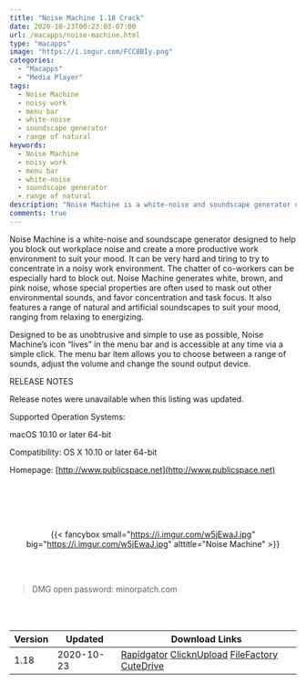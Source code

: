 ```yaml
---
title: "Noise Machine 1.18 Crack"
date: 2020-10-23T00:23:03-07:00
url: /macapps/noise-machine.html
type: "macapps"
image: "https://i.imgur.com/FCC8BIy.png"
categories:
  - "Macapps"
  - "Media Player"
tags:
  - Noise Machine
  - noisy work
  - menu bar
  - white-noise
  - soundscape generator
  - range of natural
keywords:
  - Noise Machine
  - noisy work
  - menu bar
  - white-noise
  - soundscape generator
  - range of natural
description: "Noise Machine is a white-noise and soundscape generator designed to help you block out workplace noise and create a more productive work environment to suit your mood"
comments: true
---
```


Noise Machine is a white-noise and soundscape generator designed to help you block out workplace noise and create a more productive work environment to suit your mood. It can be very hard and tiring to try to concentrate in a noisy work environment. The chatter of co-workers can be especially hard to block out.
Noise Machine generates white, brown, and pink noise, whose special properties are often used to mask out other environmental sounds, and favor concentration and task focus. It also features a range of natural and artificial soundscapes to suit your mood, ranging from relaxing to energizing.

Designed to be as unobtrusive and simple to use as possible, Noise Machine’s icon “lives” in the menu bar and is accessible at any time via a simple click. The menu bar item allows you to choose between a range of sounds, adjust the volume and change the sound output device.

RELEASE NOTES

Release notes were unavailable when this listing was updated.

Supported Operation Systems:

macOS 10.10 or later 64-bit



Compatibility: OS X 10.10 or later 64-bit

Homepage: [http://www.publicspace.net](http://www.publicspace.net)

<br/>
<br/>
<script async src="https://pagead2.googlesyndication.com/pagead/js/adsbygoogle.js"></script>
<ins class="adsbygoogle"
     style="display:block; text-align:center;"
     data-ad-layout="in-article"
     data-ad-format="fluid"
     data-ad-client="ca-pub-8746275014476192"
     data-ad-slot="5144997159"></ins>
<script>
     (adsbygoogle = window.adsbygoogle || []).push({});
</script>
<br/>
<br/>


<center>

{{< fancybox small="https://i.imgur.com/w5jEwaJ.jpg" big="https://i.imgur.com/w5jEwaJ.jpg" alttitle="Noise Machine" >}}

</center>

<br/>
<br/>


> DMG open password: minorpatch.com

<br/>

<br/>
<div id="history_version" class="history_version">

| Version | Updated | Download Links |
| ---- | ---- | ---- |
| 1.18 | 2020-10-23 | [Rapidgator](https://ouo.io/ddyxOF2)   [ClicknUpload](https://ouo.io/5LoI5iS)   [FileFactory](https://ouo.io/o4qsQ2)   [CuteDrive](https://ouo.io/P7fr5d) |

</div>
